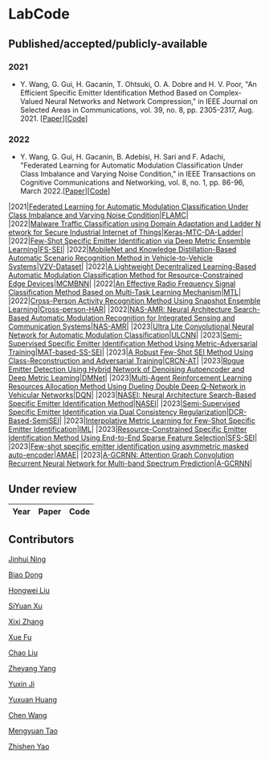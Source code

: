 # LabCode
## Published/accepted/publicly-available

### 2021

*  Y. Wang, G. Gui, H. Gacanin, T. Ohtsuki, O. A. Dobre and H. V. Poor, "An Efficient Specific Emitter Identification Method Based on Complex-Valued Neural Networks and Network Compression," in IEEE Journal on Selected Areas in Communications, vol. 39, no. 8, pp. 2305-2317, Aug. 2021. [[Paper](https://ieeexplore.ieee.org/abstract/document/9448105)][[Code](https://github.com/BeechburgPieStar/SlimSEI)]

### 2022

*  Y. Wang, G. Gui, H. Gacanin, B. Adebisi, H. Sari and F. Adachi, "Federated Learning for Automatic Modulation Classification Under Class Imbalance and Varying Noise Condition," in IEEE Transactions on Cognitive Communications and Networking, vol. 8, no. 1, pp. 86-96, March 2022.[[Paper](https://ieeexplore.ieee.org/abstract/document/9456904/)][[Code](https://github.com/BeechburgPieStar/FLAMC)]

|2021|[Federated Learning for Automatic Modulation Classification Under Class Imbalance and Varying Noise Condition]()|[FLAMC]()|
|2022|[Malware Traffic Classification using Domain Adaptation and Ladder Network for Secure Industrial Internet of Things](https://ieeexplore.ieee.org/abstract/document/9632825/)|[Keras-MTC-DA-Ladder](https://github.com/yzjh/Keras-MTC-DA-Ladder)|
|2022|[Few-Shot Specific Emitter Identification via Deep Metric Ensemble Learning](https://ieeexplore.ieee.org/abstract/document/9846906)|[FS-SEI](https://github.com/BeechburgPieStar/FS-SEI)|
|2022|[MobileNet and Knowledge Distillation-Based Automatic Scenario Recognition Method in Vehicle-to-Vehicle Systems](https://ieeexplore.ieee.org/abstract/document/9802718)|[V2V-Dataset](https://github.com/BeechburgPieStar/V2V-Dataset-for-Scenario-Identification)|
|2022|[A Lightweight Decentralized Learning-Based Automatic Modulation Classification Method for Resource-Constrained Edge Devices](https://ieeexplore.ieee.org/document/9844135/)|[MCMBNN](https://github.com/dongbiao321/MCMBNN-for-CentAMC-and-DecentAMC)|
|2022|[An Effective Radio Frequency Signal Classification Method Based on Multi-Task Learning Mechanism](https://ieeexplore.ieee.org/abstract/document/10012794)|[MTL](https://github.com/LiuK1288/lhw-000)|
|2022|[Cross-Person Activity Recognition Method Using Snapshot Ensemble Learning](https://ieeexplore.ieee.org/abstract/document/10013044)|[Cross-person-HAR](https://github.com/NJUPT-Sivan/Cross-person-HAR)|
|2022|[NAS-AMR: Neural Architecture Search-Based Automatic Modulation Recognition for Integrated Sensing and Communication Systems](https://ieeexplore.ieee.org/abstract/document/9762373)|[NAS-AMR](https://github.com/XixiZhang123/NAS-AMR)|
|2023|[Ultra Lite Convolutional Neural Network for Automatic Modulation Classification](http://arxiv.org/abs/2208.04659)|[ULCNN](https://github.com/BeechburgPieStar/ULCNN)|
|2023|[Semi-Supervised Specific Emitter Identification Method Using Metric-Adversarial Training](https://ieeexplore.ieee.org/document/10026879)|[MAT-based-SS-SEI](https://github.com/lovelymimola/MAT-based-SS-SEI)|
|2023|[A Robust Few-Shot SEI Method Using Class-Reconstruction and Adversarial Training](https://ieeexplore.ieee.org/document/10012716)|[CRCN-AT](https://github.com/LIUC-000/CRCN-AT)|
|2023|[Rogue Emitter Detection Using Hybrid Network of Denoising Autoencoder and Deep Metric Leaming](https://arxiv.org/abs/2212.00242)|[DMNet](https://github.com/yzybeibei/DMNet)|
|2023|[Multi-Agent Reinforcement Learning Resources Allocation Method Using Dueling Double Deep Q-Network in Vehicular Networks](https://ieeexplore.ieee.org/abstract/document/10123947/)|[DQN](https://github.com/Ljyx1/paper-codes/tree/master)|
|2023|[NASEI: Neural Architecture Search-Based Specific Emitter Identification Method]()|[NASEI](https://github.com/huangyuxuan11/NASEI)|
|2023|[Semi-Supervised Specific Emitter Identification via Dual Consistency Regularization](https://ieeexplore.ieee.org/abstract/document/10139822)|[DCR-Based-SemiSEI](https://github.com/lovelymimola/DCR-Based-SemiSEI)|
|2023|[Interpolative Metric Learning for Few-Shot Specific Emitter Identification](https://ieeexplore.ieee.org/abstract/document/10190130)|[IML](https://github.com/chengJoin/InterML-for-FS-SEI)|
|2023|[Resource-Constrained Specific Emitter Identification Method Using End-to-End Sparse Feature Selection]()|[SFS-SEI](https://github.com/sleepeach/SFS-SEI)|
|2023|[Few-shot specific emitter identification using asymmetric masked auto-encoder]()|[AMAE](https://github.com/YZS666/A-Method-for-Solving-the-FS-SEI-Problem)|
|2023|[A-GCRNN: Attention Graph Convolution Recurrent Neural Network for Multi-band Spectrum Prediction]()|[A-GCRNN](https://github.com/TLTLHILL/A-GCRNN-for-spectrum-prediction)|

## Under review

|Year|Paper|Code|
|  ----  | ----  | ----  | 


## Contributors
[Jinhui Ning](https://github.com/yzjh)

[Biao Dong](https://github.com/dongbiao321)

[Hongwei Liu](https://github.com/LiuK1288)

[SiYuan Xu](https://github.com/NJUPT-Sivan)

[Xixi Zhang](https://github.com/XixiZhang123)

[Xue Fu](https://github.com/lovelymimola)

[Chao Liu](https://github.com/LIUC-000)

[Zheyang Yang](https://github.com/yzybeibei)

[Yuxin Ji](https://github.com/Ljyx1)

[Yuxuan Huang](https://github.com/huangyuxuan11)

[Chen Wang](https://github.com/chengJoin)

[Mengyuan Tao](https://github.com/sleepeach)

[Zhishen Yao](https://github.com/YZS666)


